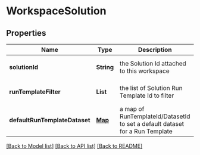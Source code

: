 # WorkspaceSolution
## Properties

| Name | Type | Description | Notes |
|------------ | ------------- | ------------- | -------------|
| **solutionId** | **String** | the Solution Id attached to this workspace | [optional] [default to null] |
| **runTemplateFilter** | **List** | the list of Solution Run Template Id to filter | [optional] [default to null] |
| **defaultRunTemplateDataset** | [**Map**](AnyType.md) | a map of RunTemplateId/DatasetId to set a default dataset for a Run Template | [optional] [default to null] |

[[Back to Model list]](../README.md#documentation-for-models) [[Back to API list]](../README.md#documentation-for-api-endpoints) [[Back to README]](../README.md)

